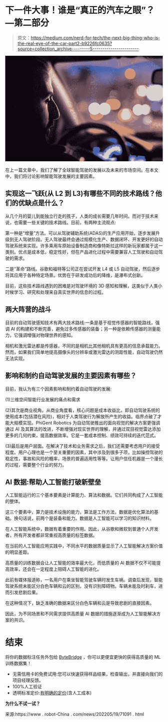 # 下一件大事！谁是“真正的汽车之眼”？—第二部分

> 原文：<https://medium.com/nerd-for-tech/the-next-big-thing-who-is-the-real-eye-of-the-car-part2-b9226fc0635?source=collection_archive---------5----------------------->

![](img/c25715f8def74abe7c0a025eb6e8cae9.png)

在上一篇文章中，我们了解了全球智能驾驶的发展以及未来的市场空间。在本文中，我们将讨论影响智能驾驶发展的主要因素。

## 实现这一飞跃(从 L2 到 L3)有哪些不同的技术路线？他们的优缺点是什么？

从几个月的婴儿到能独立行走的孩子，人类的成长需要几年时间。而对于技术来说，也需要一些关键的技术路线。目前，有两种主流观点:

第一种是“增量”方法。可以从驾驶辅助系统(ADAS)的生产应用开始，逐步发展升级到无人驾驶阶段。无人驾驶最终会通过规模化生产、数据闭环、开发更好的自动驾驶系统来实现。许多乘用车原始设备制造商和像特斯拉这样的新玩家都属于这一类别。优点是成本低，稳定性好，但在产品进化过程中需要兼容人工驾驶和自动驾驶的需求。

二是“革命”路线。谷歌和福特等公司正在尝试开发 L4 或 L5 自动驾驶，然后逐步将其应用于各种特定场景。优势在于研发成功后的降维，是瀑布式创新。

目前，这些技术路线遇到的困难是对驾驶环境的 3D 感知和理解，这类似于人类小时候学习、研究和处理来自真实世界的信息的过程。

## **两大阵营的战斗**

目前的自动驾驶感知技术有两大技术路线:一条是基于视觉传感器的智能路线，强调 AI 的构建和不断完善，避免过多传感器的装备；另一种是依赖传感器的测量能力，它强调增强对物理世界的感知。

相机和激光雷达都是传感器，不同的是相机比其他相机具有更高的信息承载能力。然而，如果我们简单地提高摄像头的分辨率或激光雷达的测距性能，自动驾驶仍然无法实现。

## **影响和制约自动驾驶发展的主要因素有哪些？**

目前，我认为有三个因素影响和制约着自动驾驶的发展:

(1)三维空间智能行业发展的痛点和需求

(2)其次是商业视角。从商业角度看，核心问题是成本收益比，即自动驾驶系统的使用成本(包括潜在风险)，相对于人类驾驶行为解放所产生的收益。临界点破了才能大规模实现。PhiGent Robotics 为自动驾驶推出的面向视觉的解决方案更强调通过 AI 及其算法的改进，不断增强对现实世界的理解，并通过双目视觉雷达添加更多的几何约束，提高数据效率。它是一套成本控制、绩效可持续的迭代范式。

(3)最后是用户层面。在解决了技术和业务需求之后，我们还需要考虑用户的接受程度。用户心理也是一个至关重要的因素，其中涉及到很多子项，比如操控驾驶的稳定性，事故和风险的概率，场景的普遍适用性等等。让用户信任机器是一个漫长的过程，需要整个行业的努力。

## **AI 数据:帮助人工智能打破新壁垒**

人工智能运行的三个基本要素是计算能力、算法和数据。它们共同构成了人工智能的整体。

这三个要素中，算力是技术设施的能力，算法是工作方法，数据是优化算法的基础。换句话说，前两个是装备和能力。数据是人工智能可以学习的知识材料。

在人工智能系统中，数据有着重要的作用。因此，从谷歌和微软到普通个人开发者，所有开发者都非常重视高质量的标签数据。

在当前的人工智能应用实践中，不同水平的数据质量显示了人工智能解决方案价值的明显差距。

高质量的训练数据会让人工智能的效率最大化，而低质量的 AI 数据不仅不可能提高效率，还会在一定程度上阻碍人工智能的进化。

此前有媒体报道称，一名用户在乘坐智能驾驶车辆时发生车祸。调查后发现，智能驾驶系统未能区分白色车辆和云的区别，没有识别障碍物。车辆未能及时刹车，进而引发悲剧后果。

在这种情况下，缺乏准确的数据来区分白色车辆和云是导致悲剧的直接因素。

因此，为不同场景和不同需求提供高质量 AI 数据的措施逐渐成为人工智能解决方案的共识。

# 结束

将你的数据标注任务外包给 [ByteBridge](https://tinyurl.com/26xy6enj) ，你可以更便宜更快的获得高质量的 ML 训练数据集！

*   无需信用卡的免费试用:您可以快速获得样品结果，检查输出，并直接向我们的项目经理反馈。
*   100%人工验证
*   透明标准定价:[有明确的定价](https://www.bytebridge.io/#/?module=price)(含人工成本)

**为什么不试一试？**

来源:https://www . robot-China . com/news/202205/19/71091 . html